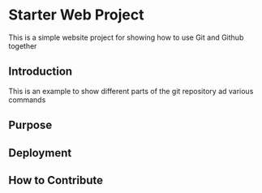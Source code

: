 # Starter Web Project
This is a simple website project for showing how to use Git and Github together
## Introduction
This is an example to show different parts of the git repository ad various commands
## Purpose
## Deployment
## How to Contribute